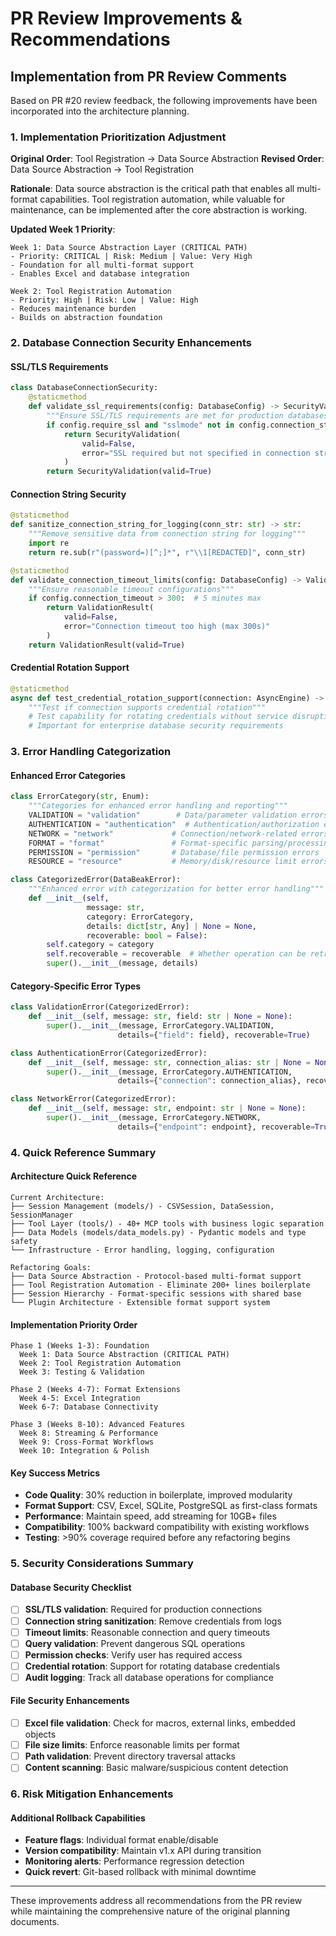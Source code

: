 # PR Review Improvements & Recommendations

## Implementation from PR Review Comments

Based on PR #20 review feedback, the following improvements have been
incorporated into the architecture planning.

### **1. Implementation Prioritization Adjustment**

**Original Order**: Tool Registration → Data Source Abstraction
**Revised Order**: Data Source Abstraction → Tool Registration

**Rationale**: Data source abstraction is the critical path that enables all
multi-format capabilities. Tool registration automation, while valuable for
maintenance, can be implemented after the core abstraction is working.

**Updated Week 1 Priority**:
```
Week 1: Data Source Abstraction Layer (CRITICAL PATH)
- Priority: CRITICAL | Risk: Medium | Value: Very High
- Foundation for all multi-format support
- Enables Excel and database integration

Week 2: Tool Registration Automation
- Priority: High | Risk: Low | Value: High
- Reduces maintenance burden
- Builds on abstraction foundation
```

### **2. Database Connection Security Enhancements**

#### **SSL/TLS Requirements**
```python
class DatabaseConnectionSecurity:
    @staticmethod
    def validate_ssl_requirements(config: DatabaseConfig) -> SecurityValidation:
        """Ensure SSL/TLS requirements are met for production databases"""
        if config.require_ssl and "sslmode" not in config.connection_string:
            return SecurityValidation(
                valid=False,
                error="SSL required but not specified in connection string"
            )
        return SecurityValidation(valid=True)
```

#### **Connection String Security**
```python
@staticmethod
def sanitize_connection_string_for_logging(conn_str: str) -> str:
    """Remove sensitive data from connection string for logging"""
    import re
    return re.sub(r"(password=)[^;]*", r"\\1[REDACTED]", conn_str)

@staticmethod
def validate_connection_timeout_limits(config: DatabaseConfig) -> ValidationResult:
    """Ensure reasonable timeout configurations"""
    if config.connection_timeout > 300:  # 5 minutes max
        return ValidationResult(
            valid=False,
            error="Connection timeout too high (max 300s)"
        )
    return ValidationResult(valid=True)
```

#### **Credential Rotation Support**
```python
@staticmethod
async def test_credential_rotation_support(connection: AsyncEngine) -> bool:
    """Test if connection supports credential rotation"""
    # Test capability for rotating credentials without service disruption
    # Important for enterprise database security requirements
```

### **3. Error Handling Categorization**

#### **Enhanced Error Categories**
```python
class ErrorCategory(str, Enum):
    """Categories for enhanced error handling and reporting"""
    VALIDATION = "validation"        # Data/parameter validation errors
    AUTHENTICATION = "authentication"  # Authentication/authorization errors
    NETWORK = "network"             # Connection/network-related errors
    FORMAT = "format"               # Format-specific parsing/processing errors
    PERMISSION = "permission"       # Database/file permission errors
    RESOURCE = "resource"           # Memory/disk/resource limit errors

class CategorizedError(DataBeakError):
    """Enhanced error with categorization for better error handling"""
    def __init__(self,
                 message: str,
                 category: ErrorCategory,
                 details: dict[str, Any] | None = None,
                 recoverable: bool = False):
        self.category = category
        self.recoverable = recoverable  # Whether operation can be retried
        super().__init__(message, details)
```

#### **Category-Specific Error Types**
```python
class ValidationError(CategorizedError):
    def __init__(self, message: str, field: str | None = None):
        super().__init__(message, ErrorCategory.VALIDATION,
                        details={"field": field}, recoverable=True)

class AuthenticationError(CategorizedError):
    def __init__(self, message: str, connection_alias: str | None = None):
        super().__init__(message, ErrorCategory.AUTHENTICATION,
                        details={"connection": connection_alias}, recoverable=False)

class NetworkError(CategorizedError):
    def __init__(self, message: str, endpoint: str | None = None):
        super().__init__(message, ErrorCategory.NETWORK,
                        details={"endpoint": endpoint}, recoverable=True)
```

### **4. Quick Reference Summary**

#### **Architecture Quick Reference**
```
Current Architecture:
├── Session Management (models/) - CSVSession, DataSession, SessionManager
├── Tool Layer (tools/) - 40+ MCP tools with business logic separation
├── Data Models (models/data_models.py) - Pydantic models and type safety
└── Infrastructure - Error handling, logging, configuration

Refactoring Goals:
├── Data Source Abstraction - Protocol-based multi-format support
├── Tool Registration Automation - Eliminate 200+ lines boilerplate
├── Session Hierarchy - Format-specific sessions with shared base
└── Plugin Architecture - Extensible format support system
```

#### **Implementation Priority Order**
```
Phase 1 (Weeks 1-3): Foundation
  Week 1: Data Source Abstraction (CRITICAL PATH)
  Week 2: Tool Registration Automation
  Week 3: Testing & Validation

Phase 2 (Weeks 4-7): Format Extensions
  Week 4-5: Excel Integration
  Week 6-7: Database Connectivity

Phase 3 (Weeks 8-10): Advanced Features
  Week 8: Streaming & Performance
  Week 9: Cross-Format Workflows
  Week 10: Integration & Polish
```

#### **Key Success Metrics**
- **Code Quality**: 30% reduction in boilerplate, improved modularity
- **Format Support**: CSV, Excel, SQLite, PostgreSQL as first-class formats
- **Performance**: Maintain speed, add streaming for 10GB+ files
- **Compatibility**: 100% backward compatibility with existing workflows
- **Testing**: >90% coverage required before any refactoring begins

### **5. Security Considerations Summary**

#### **Database Security Checklist**
- [ ] **SSL/TLS validation**: Required for production connections
- [ ] **Connection string sanitization**: Remove credentials from logs
- [ ] **Timeout limits**: Reasonable connection and query timeouts
- [ ] **Query validation**: Prevent dangerous SQL operations
- [ ] **Permission checks**: Verify user has required access
- [ ] **Credential rotation**: Support for rotating database credentials
- [ ] **Audit logging**: Track all database operations for compliance

#### **File Security Enhancements**
- [ ] **Excel file validation**: Check for macros, external links, embedded objects
- [ ] **File size limits**: Enforce reasonable limits per format
- [ ] **Path validation**: Prevent directory traversal attacks
- [ ] **Content scanning**: Basic malware/suspicious content detection

### **6. Risk Mitigation Enhancements**

#### **Additional Rollback Capabilities**
- **Feature flags**: Individual format enable/disable
- **Version compatibility**: Maintain v1.x API during transition
- **Monitoring alerts**: Performance regression detection
- **Quick revert**: Git-based rollback with minimal downtime

---

These improvements address all recommendations from the PR review while
maintaining the comprehensive nature of the original planning documents.

